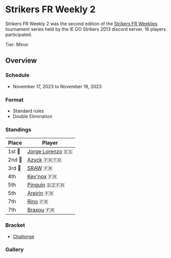 # Strikers FR Weekly 2

Strikers FR Weekly 2 was the second edition of the [Strikers FR Weeklies](weeklymain.md) tournament series held by the IE GO Strikers 2013 discord server.
16 players participated.

Tier: Minor

## Overview

### Schedule
- November 17, 2023 to November 19, 2023

### Format
- Standard rules
- Double Elimination

### Standings

|Place|Player|
|-|-|
|1st :1st_place_medal:|[Jorge Lorenzo](../../players/spanish/jorge.md) :es:|
|2nd :2nd_place_medal:|[Azyck](../../players/french/azyck.md) :fr::tr:|
|3rd :3rd_place_medal:|[SRAW](../../players/french/sraw.md) :fr:|
|4th|[Kev'nox](../../players/french/kevnox.md) :fr:|
|5th|[Pinguin](../../players/french/pinguin.md) :algeria::fr:|
|5th|[Areirin](../../players/french/areirin.md) :fr:|
|7th|[Rino](../../players/french/rino.md) :fr:|
|7th|[Braxou](../../players/french/braxou.md) :fr:|

### Bracket
- [Challonge](https://challonge.com/inastweekle2)

### Gallery